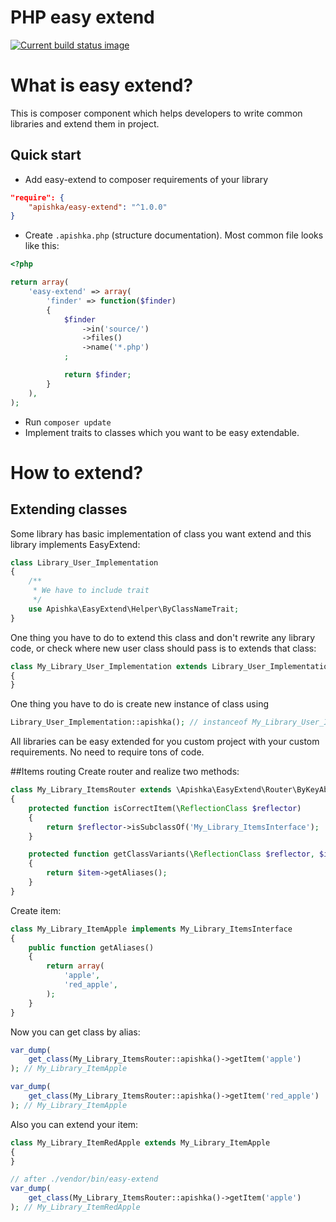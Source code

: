 # PHP easy extend

[![Current build status image][build-image]][Current build status]

<!-- References -->

[build-image]: http://img.shields.io/travis/apishka/easy-extend/master.svg "Current build status for the develop branch"
[Current build status]: https://travis-ci.org/apishka/easy-extend

# What is easy extend?

This is composer component which helps developers to write common libraries and extend them in project.

## Quick start
 - Add easy-extend to composer requirements of your library
```json
"require": {
    "apishka/easy-extend": "^1.0.0"
}
```
 - Create ``.apishka.php`` (structure documentation). Most common file looks like this:
```php
<?php

return array(
    'easy-extend' => array(
        'finder' => function($finder)
        {
            $finder
                ->in('source/')
                ->files()
                ->name('*.php')
            ;

            return $finder;
        }
    ),
);
 ```
 - Run ``composer update``
 - Implement traits to classes which you want to be easy extendable.

# How to extend?
## Extending classes
Some library has basic implementation of class you want extend and this library implements EasyExtend:
```php
class Library_User_Implementation
{
    /**
     * We have to include trait
     */
    use Apishka\EasyExtend\Helper\ByClassNameTrait;
}
```

One thing you have to do to extend this class and don't rewrite any library code, or check where new user class should pass is to extends that class:

```php
class My_Library_User_Implementation extends Library_User_Implementation
{
}
```

One thing you have to do is create new instance of class using

```php
Library_User_Implementation::apishka(); // instanceof My_Library_User_Implementation
```

All libraries can be easy extended for you custom project with your custom requirements. No need to require tons of code.

##Items routing
Create router and realize two methods:

```php
class My_Library_ItemsRouter extends \Apishka\EasyExtend\Router\ByKeyAbstract
{
    protected function isCorrectItem(\ReflectionClass $reflector)
    {
        return $reflector->isSubclassOf('My_Library_ItemsInterface');
    }

    protected function getClassVariants(\ReflectionClass $reflector, $item)
    {
        return $item->getAliases();
    }
}
```

Create item:
```php
class My_Library_ItemApple implements My_Library_ItemsInterface
{
    public function getAliases()
    {
        return array(
            'apple',
            'red_apple',
        );
    }
}
```

Now you can get class by alias:
```php
var_dump(
    get_class(My_Library_ItemsRouter::apishka()->getItem('apple')
); // My_Library_ItemApple

var_dump(
    get_class(My_Library_ItemsRouter::apishka()->getItem('red_apple')
); // My_Library_ItemApple
```
Also you can extend your item:
```php
class My_Library_ItemRedApple extends My_Library_ItemApple
{
}

// after ./vendor/bin/easy-extend
var_dump(
    get_class(My_Library_ItemsRouter::apishka()->getItem('apple')
); // My_Library_ItemRedApple
```
